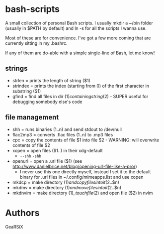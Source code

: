 # bash-scripts
A small collection of personal Bash scripts. I usually mkdir a ~/bin folder (usually in $PATH by default) and ln -s for all the scripts I wanna use.

Most of these are for convenience. I've got a few more coming that are currently sitting in my .bashrc.

If any of them are do-able with a simple single-line of Bash, let me know!

## strings
- strlen = prints the length of string ($1)
- strindex = prints the index (starting from 0) of the first character in substring ($1)
- gfind = find all files in dir ($1) containing string ($2) - SUPER useful for debugging somebody else's code

## file management
- shh = runs binaries ($1..$n) and send stdout to /dev/null
- flac2mp3 = converts .flac files ($1..$n) to .mp3 files
- cpc = copy the contents of file $1 into file $2 - WARNING: will overwrite contents of file $2
- xopen = open files ($1..) in their xdg-default
  - ```--shh``` ```-shh```
- openurl = open a .url file ($1) (see http://www.danielbrice.net/blog/opening-url-file-like-a-pro/)
  - I never use this one directly myself, instead I set it to the default binary for .url files in ~/.config/mimeapps.list and use xopen
- mkdcp = make directory ($1) and copy files into it ($2..$n)
- mkdmv = make directory ($1) and move files into it ($2..$n)
- mkdnvim = make directory ($1), touch file ($2) and open file ($2) in nvim

# Authors
GeaRSiX

